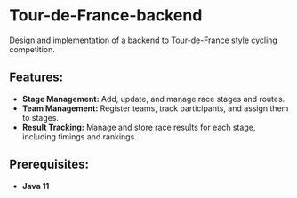 # Tour-de-France-backend

Design and implementation of a backend to Tour-de-France style cycling competition.

## Features:
- **Stage Management:** Add, update, and manage race stages and routes.
- **Team Management:** Register teams, track participants, and assign them to stages.
- **Result Tracking:** Manage and store race results for each stage, including timings and rankings.

## Prerequisites:
- **Java 11**
